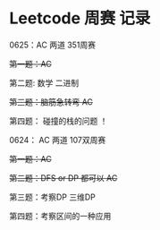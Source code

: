 # Leetcode 周赛 记录



0625：AC 两道    351周赛

~~第一题：AC~~

第二题:  数学  二进制

~~第三题：脑筋急转弯 AC~~

第四题： 碰撞的栈的问题 ！




0624： AC 两道  107双周赛

~~第一题：AC~~

~~第二题：DFS or DP 都可以  AC~~

第三题：考察DP 三维DP

第四题：考察区间的一种应用
